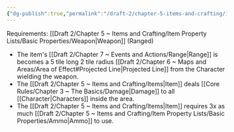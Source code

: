 ```yaml
---
{"dg-publish":true,"permalink":"/draft-2/chapter-5-items-and-crafting/item-property-lists/extra-properties/weapon/scatter/"}
---
```


Requirements: [[Draft 2/Chapter 5 ~ Items and Crafting/Item Property Lists/Basic Properties/Weapon\|Weapon]] (Ranged)

- The item's [[Draft 2/Chapter 7 ~ Events and Actions/Range\|Range]] is becomes a 5 tile long 2 tile radius [[Draft 2/Chapter 6 ~ Maps and Areas/Area of Effect#Projected Line\|Projected Line]] from the Character wielding the weapon.
- The [[Draft 2/Chapter 5 ~ Items and Crafting/Items\|Item]] deals [[Core Rules/Chapter 3 ~ The Basics/Damage\|Damage]] to all [[Character\|Characters]] inside the area.
- The [[Draft 2/Chapter 5 ~ Items and Crafting/Items\|Item]] requires 3x as much [[Draft 2/Chapter 5 ~ Items and Crafting/Item Property Lists/Basic Properties/Ammo\|Ammo]] to use.
